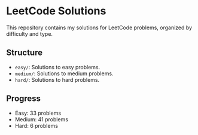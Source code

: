 # LeetCode Solutions
This repository contains my solutions for LeetCode problems, organized by difficulty and type.

## Structure
- `easy/`: Solutions to easy problems.
- `medium/`: Solutions to medium problems.
- `hard/`: Solutions to hard problems.

## Progress
- Easy: 33 problems
- Medium: 41 problems
- Hard: 6 problems
